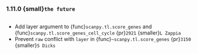 ### 1.11.0 {small}`the future`

```{rubric} Features
```

* Add layer argument to {func}`scanpy.tl.score_genes` and {func}`scanpy.tl.score_genes_cell_cycle` {pr}`2921` {smaller}`L Zappia`
* Prevent `raw` conflict with `layer` in {func}`~scanpy.tl.score_genes` {pr}`3150` {smaller}`S Dicks`

```{rubric} Docs
```

```{rubric} Bug fixes
```

```{rubric} Deprecations
```
